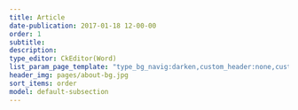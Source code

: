 ```yaml
---
title: Article
date-publication: 2017-01-18 12-00-00
order: 1
subtitle: 
description: 
type_editor: CkEditor(Word)
list_param_page_template: "type_bg_navig:darken,custom_header:none,custom_navigation:default_navbar_fixed,custom_design_content_section:main_left3_content"
header_img: pages/about-bg.jpg
sort_items: order
model: default-subsection
---
```

